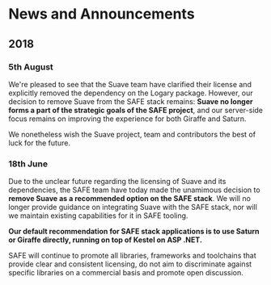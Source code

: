 # News and Announcements
## 2018
### 5th August
We're pleased to see that the Suave team have clarified their license and explicitly removed the dependency on the Logary package. However, our decision to remove Suave from the SAFE stack remains: **Suave no longer forms a part of the strategic goals of the SAFE project**, and our server-side focus remains on improving the experience for both Giraffe and Saturn.

We nonetheless wish the Suave project, team and contributors the best of luck for the future.

### 18th June
Due to the unclear future regarding the licensing of Suave and its dependencies, the SAFE team have today made the unamimous decision to **remove Suave as a recommended option on the SAFE stack**. We will no longer provide guidance on integrating Suave with the SAFE stack, nor will we maintain existing capabilities for it in SAFE tooling.

**Our default recommendation for SAFE stack applications is to use Saturn or Giraffe directly, running on top of Kestel on ASP .NET.**

SAFE will continue to promote all libraries, frameworks and toolchains that provide clear and consistent licensing, do not aim to discriminate against specific libraries on a commercial basis and promote open discussion.
